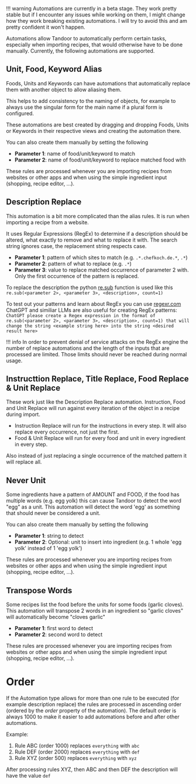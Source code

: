 !!! warning
Automations are currently in a beta stage. They work pretty stable but if I encounter any
issues while working on them, I might change how they work breaking existing automations.
I will try to avoid this and am pretty confident it won't happen.

Automations allow Tandoor to automatically perform certain tasks, especially when importing recipes, that
would otherwise have to be done manually. Currently, the following automations are supported.

## Unit, Food, Keyword Alias

Foods, Units and Keywords can have automations that automatically replace them with another object
to allow aliasing them.

This helps to add consistency to the naming of objects, for example to always use the singular form
for the main name if a plural form is configured.

These automations are best created by dragging and dropping Foods, Units or Keywords in their respective
views and creating the automation there.

You can also create them manually by setting the following

-   **Parameter 1**: name of food/unit/keyword to match
-   **Parameter 2**: name of food/unit/keyword to replace matched food with

These rules are processed whenever you are importing recipes from websites or other apps
and when using the simple ingredient input (shopping, recipe editor, ...).

## Description Replace

This automation is a bit more complicated than the alias rules. It is run when importing a recipe
from a website.

It uses Regular Expressions (RegEx) to determine if a description should be altered, what exactly to remove
and what to replace it with.  The search string ignores case, the replacement string respects case.

-   **Parameter 1**: pattern of which sites to match (e.g. `.*.chefkoch.de.*`, `.*`)
-   **Parameter 2**: pattern of what to replace (e.g. `.*`)
-   **Parameter 3**: value to replace matched occurrence of parameter 2 with. Only the first occurrence of the pattern is replaced.

To replace the description the python [re.sub](https://docs.python.org/2/library/re.html#re.sub) function is used
like this `re.sub(<parameter 2>, <parameter 3>, <description>, count=1)`

To test out your patterns and learn about RegEx you can use [regexr.com](https://regexr.com/)
ChatGPT and similiar LLMs are also useful for creating RegEx patterns:
`ChatGPT please create a Regex expression in the format of re.sub(<parameter 2>, <parameter 3>, <description>, count=1)
that will change the string <example string here> into the string <desired result here>`

!!! info
In order to prevent denial of service attacks on the RegEx engine the number of replace automations
and the length of the inputs that are processed are limited. Those limits should never be reached
during normal usage.

## Instructtion Replace, Title Replace, Food Replace & Unit Replace

These work just like the Description Replace automation.
Instruction, Food and Unit Replace will run against every iteration of the object in a recipe during import.
- Instruction Replace will run for the instructions in every step.  It will also replace every occurrence, not just the first.
- Food & Unit Replace will run for every food and unit in every ingredient in every step.

Also instead of just replacing a single occurrence of the matched pattern it will replace all.

## Never Unit

Some ingredients have a pattern of AMOUNT and FOOD, if the food has multiple words (e.g. egg yolk) this can cause Tandoor
to detect the word "egg" as a unit. This automation will detect the word 'egg' as something that should never be considered
a unit.

You can also create them manually by setting the following

-   **Parameter 1**: string to detect
-   **Parameter 2**: Optional: unit to insert into ingredient (e.g. 1 whole 'egg yolk' instead of 1 <empty> 'egg yolk')

These rules are processed whenever you are importing recipes from websites or other apps
and when using the simple ingredient input (shopping, recipe editor, ...).

## Transpose Words

Some recipes list the food before the units for some foods (garlic cloves). This automation will transpose 2 words in an
ingredient so "garlic cloves" will automatically become "cloves garlic"

-   **Parameter 1**: first word to detect
-   **Parameter 2**: second word to detect

These rules are processed whenever you are importing recipes from websites or other apps
and when using the simple ingredient input (shopping, recipe editor, ...).

# Order

If the Automation type allows for more than one rule to be executed (for example description replace)
the rules are processed in ascending order (ordered by the _order_ property of the automation).
The default order is always 1000 to make it easier to add automations before and after other automations.

Example:

1. Rule ABC (order 1000) replaces `everything` with `abc`
2. Rule DEF (order 2000) replaces `everything` with `def`
3. Rule XYZ (order 500) replaces `everything` with `xyz`

After processing rules XYZ, then ABC and then DEF the description will have the value `def`
